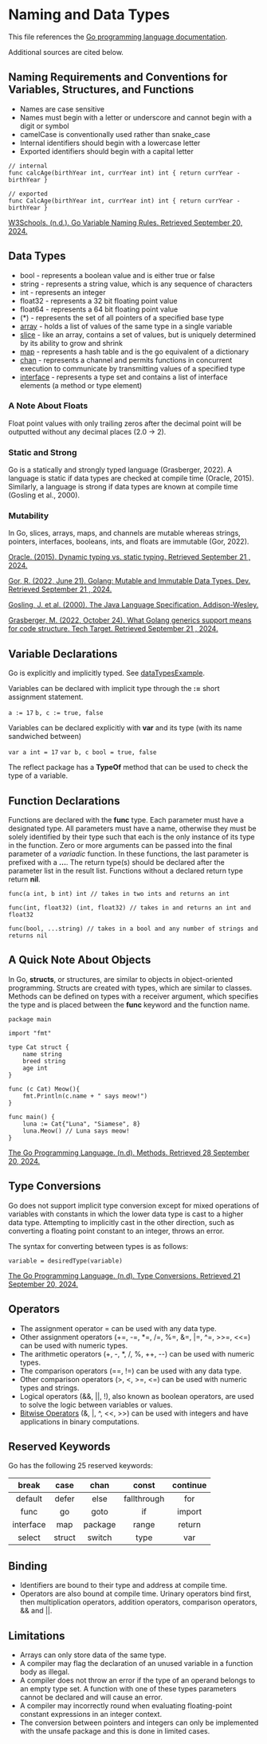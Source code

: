 # Naming and Data Types
This file references the [Go programming language documentation](https://go.dev/ref/spec).

Additional sources are cited below.

## Naming Requirements and Conventions for Variables, Structures, and Functions
- Names are case sensitive
- Names must begin with a letter or underscore and cannot begin with a digit or symbol
- camelCase is conventionally used rather than snake_case
- Internal identifiers should begin with a lowercase letter
- Exported identifiers should begin with a capital letter

```
// internal
func calcAge(birthYear int, currYear int) int { return currYear - birthYear }

// exported
func CalcAge(birthYear int, currYear int) int { return currYear - birthYear }
```

[W3Schools. (n.d.). Go Variable Naming Rules. Retrieved September 20, 2024.](https://www.w3schools.com/go/go_variable_naming_rules.php)

## Data Types
- bool - represents a boolean value and is either true or false
- string - represents a string value, which is any sequence of characters
- int - represents an integer 
- float32 - represents a 32 bit floating point value
- float64 - represents a 64 bit floating point value
- (*) - represents the set of all pointers of a specified base type
- [array](https://www.w3schools.com/go/go_arrays.php) - holds a list of values of the same type in a single variable
- [slice](https://www.w3schools.com/go/go_slices.php) - like an array, contains a set of values, but is uniquely determined by its ability to grow and shrink
- [map](https://go.dev/blog/maps) - represents a hash table and is the go equivalent of a dictionary
- [chan](https://go.dev/ref/spec#Channel_types) - represents a channel and permits functions in concurrent execution to communicate by transmitting values of a specified type
- [interface](https://go.dev/ref/spec#Interface_types) - represents a type set and contains a list of interface elements (a method or type element)

### A Note About Floats
Float point values with only trailing zeros after the decimal point will be outputted without any decimal places (2.0 → 2).

### Static and Strong
Go is a statically and strongly typed language (Grasberger, 2022). A language is static if data types are checked at compile time (Oracle, 2015). Similarly, a language is strong if data types are known at compile time (Gosling et al., 2000).

### Mutability
In Go, slices, arrays, maps, and channels are mutable whereas strings, pointers, interfaces, booleans, ints, and floats are immutable (Gor, 2022).

[Oracle. (2015). Dynamic typing vs. static typing. Retrieved September 21 , 2024.](https://docs.oracle.com/cd/E57471_01/bigData.100/extensions_bdd/src/cext_transform_typing.html#:~:text=First%2C%20dynamically%2Dtyped%20languages%20perform,type%20checking%20at%20compile%20time)

[Gor, R. (2022, June 21). Golang: Mutable and Immutable Data Types. Dev. Retrieved September 21 , 2024.](https://dev.to/mr_destructive/golang-mutable-and-immutable-data-types-4p6)

[Gosling, J. et al. (2000). The Java Language Specification. Addison-Wesley.](https://docs.oracle.com/javase/specs/jls/se6/html/typesValues.html#:~:text=The%20Java%20programming%20language%20is,is%20known%20at%20compile%20time)

[Grasberger, M. (2022, October 24). What Golang generics support means for code structure. Tech Target. Retrieved September 21 , 2024.](https://www.techtarget.com/searchitoperations/tip/What-Golang-generics-support-means-for-code-structure#:~:text=Go%2C%20also%20known%20as%20Golang,considered%20strongly%20and%20statically%20typed)

## Variable Declarations
Go is explicitly and implicitly typed. See [dataTypesExample](https://github.com/danielleWilliams4dx/Go-CS330/tree/main/dataTypesExample).

Variables can be declared with implicit type through the **:=** short assignment statement.

```a := 17``` ```b, c := true, false```

Variables can be declared explicitly with **var** and its type (with its name sandwiched between)

```var a int = 17``` ```var b, c bool = true, false```

The reflect package has a **TypeOf** method that can be used to check the type of a variable.

## Function Declarations
Functions are declared with the **func** type. Each parameter must have a designated type. All parameters must have a name, otherwise they must be solely identified by their type such that each is the only instance of its type in the function. Zero or more arguments can be passed into the final parameter of a _variadic_ function. In these functions, the last parameter is prefixed with a **...**. The return type(s) should be declared after the parameter list in the result list. Functions without a declared return type return **nil**.

```
func(a int, b int) int // takes in two ints and returns an int

func(int, float32) (int, float32) // takes in and returns an int and float32

func(bool, ...string) // takes in a bool and any number of strings and returns nil
```

## A Quick Note About Objects
In Go, **structs**, or structures, are similar to objects in object-oriented programming. Structs are created with types, which are similar to classes. Methods can be defined on types with a receiver argument, which specifies the type and is placed between the **func** keyword and the function name.

```
package main

import "fmt"

type Cat struct {
	name string
	breed string
	age int
}

func (c Cat) Meow(){
	fmt.Println(c.name + " says meow!")
}

func main() {
	luna := Cat{"Luna", "Siamese", 8}
	luna.Meow() // Luna says meow!
}
```

[The Go Programming Language. (n.d). Methods. Retrieved 28 September 20, 2024.](https://go.dev/tour/methods/1)

## Type Conversions
Go does not support implicit type conversion except for mixed operations of variables with constants in which the lower data type is cast to a higher data type. Attempting to implicitly cast in the other direction, such as converting a floating point constant to an integer, throws an error.

The syntax for converting between types is as follows:

```variable = desiredType(variable)```

[The Go Programming Language. (n.d). Type Conversions. Retrieved 21 September 20, 2024.](https://go.dev/tour/basics/13)

## Operators
- The assignment operator = can be used with any data type.
- Other assignment operators (+=, -=, *=, /=, %=, &=, |=, ^=, >>=, <<=) can be used with numeric types.
- The arithmetic operators (+, -, *, /, %, ++, --) can be used with numeric types.
- The comparison operators (==, !=) can be used with any data type.
- Other comparison operators (>, <, >=, <=) can be used with numeric types and strings.
- Logical operators (&&, ||, !), also known as boolean operators, are used to solve the logic between variables or values.
- [Bitwise Operators](https://www.geeksforgeeks.org/go-operators/#Bitwise%20Operators) (&, |, ^, <<, >>) can be used with integers and have applications in binary computations.

## Reserved Keywords
Go has the following 25 reserved keywords:

| break | case | chan | const | continue |
| :---: | :---: | :---: | :---: | :---: |
| default | defer | else | fallthrough | for |
| func | go | goto | if | import | 
| interface | map | package | range | return |
| select | struct | switch | type | var |

## Binding
- Identifiers are bound to their type and address at compile time.
- Operators are also bound at compile time. Urinary operators bind first, then multiplication operators, addition operators, comparison operators, && and ||.

## Limitations
- Arrays can only store data of the same type.
- A compiler may flag the declaration of an unused variable in a function body as illegal.
- A compiler does not throw an error if the type of an operand belongs to an empty type set. A function with one of these types parameters cannot be declared and will cause an error.
- A compiler may incorrectly round when evaluating floating-point constant expressions in an integer context.
- The conversion between pointers and integers can only be implemented with the unsafe package and this is done in limited cases.




